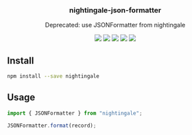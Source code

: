 <h3 align="center">
  nightingale-json-formatter
</h3>

<p align="center">
  Deprecated: use JSONFormatter from nightingale
</p>

<p align="center">
  <a href="https://npmjs.org/package/nightingale-json-formatter"><img src="https://img.shields.io/npm/v/nightingale-json-formatter.svg?style=flat-square"></a>
  <a href="https://npmjs.org/package/nightingale-json-formatter"><img src="https://img.shields.io/npm/dw/nightingale-json-formatter.svg?style=flat-square"></a>
  <a href="https://npmjs.org/package/nightingale-json-formatter"><img src="https://img.shields.io/node/v/nightingale-json-formatter.svg?style=flat-square"></a>
  <a href="https://npmjs.org/package/nightingale-json-formatter"><img src="https://img.shields.io/npm/types/nightingale-json-formatter.svg?style=flat-square"></a>
  <a href="https://codecov.io/gh/christophehurpeau/nightingale"><img src="https://img.shields.io/codecov/c/github/christophehurpeau/nightingale/master.svg?style=flat-square"></a>
</p>

## Install

```sh
npm install --save nightingale
```

## Usage

```js
import { JSONFormatter } from "nightingale";

JSONFormatter.format(record);
```
